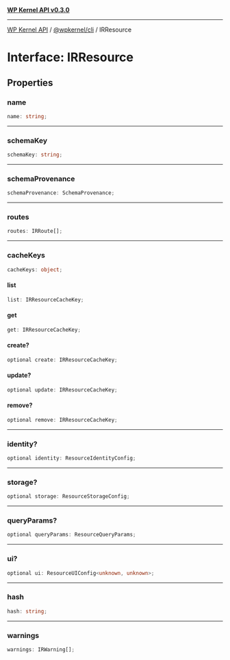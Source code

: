 [**WP Kernel API v0.3.0**](../../../README.md)

---

[WP Kernel API](../../../README.md) / [@wpkernel/cli](../README.md) / IRResource

# Interface: IRResource

## Properties

### name

```ts
name: string;
```

---

### schemaKey

```ts
schemaKey: string;
```

---

### schemaProvenance

```ts
schemaProvenance: SchemaProvenance;
```

---

### routes

```ts
routes: IRRoute[];
```

---

### cacheKeys

```ts
cacheKeys: object;
```

#### list

```ts
list: IRResourceCacheKey;
```

#### get

```ts
get: IRResourceCacheKey;
```

#### create?

```ts
optional create: IRResourceCacheKey;
```

#### update?

```ts
optional update: IRResourceCacheKey;
```

#### remove?

```ts
optional remove: IRResourceCacheKey;
```

---

### identity?

```ts
optional identity: ResourceIdentityConfig;
```

---

### storage?

```ts
optional storage: ResourceStorageConfig;
```

---

### queryParams?

```ts
optional queryParams: ResourceQueryParams;
```

---

### ui?

```ts
optional ui: ResourceUIConfig<unknown, unknown>;
```

---

### hash

```ts
hash: string;
```

---

### warnings

```ts
warnings: IRWarning[];
```
